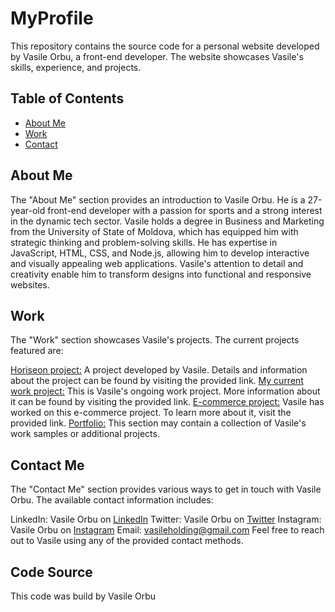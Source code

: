 # MyProfile
This repository contains the source code for a personal website developed by Vasile Orbu, a front-end developer. The website showcases Vasile's skills, experience, and projects.

## Table of Contents
- [About Me](#aboutme)
- [Work](#work)
- [Contact](Me)
## About Me
The "About Me" section provides an introduction to Vasile Orbu. He is a 27-year-old front-end developer with a passion for sports and a strong interest in the dynamic tech sector. Vasile holds a degree in Business and Marketing from the University of State of Moldova, which has equipped him with strategic thinking and problem-solving skills. He has expertise in JavaScript, HTML, CSS, and Node.js, allowing him to develop interactive and visually appealing web applications. Vasile's attention to detail and creativity enable him to transform designs into functional and responsive websites.

## Work
The "Work" section showcases Vasile's projects. The current projects featured are:

[Horiseon project:](https://heisen101.github.io/horiseon-marketing-agency-website/#social-media-marketing) A project developed by Vasile. Details and information about the project can be found by visiting the provided link.
[My current work project:](https://www.amjewelleryuk.com/) This is Vasile's ongoing work project. More information about it can be found by visiting the provided link.
[E-commerce project:](https://whitesparkles.co.uk/) Vasile has worked on this e-commerce project. To learn more about it, visit the provided link.
[Portfolio:]() This section may contain a collection of Vasile's work samples or additional projects.

## Contact Me
The "Contact Me" section provides various ways to get in touch with Vasile Orbu. The available contact information includes:

LinkedIn: Vasile Orbu on [LinkedIn](https://www.linkedin.com/authwall?trk=qf&original_referer=&sessionRedirect=https%3A%2F%2Fwww.linkedin.com%2F)
Twitter: Vasile Orbu on [Twitter](https://twitter.com/i/flow/login?redirect_after_login=%2F)
Instagram: Vasile Orbu on [Instagram](https://www.instagram.com/ky_llinan/)
Email: [vasileholding@gmail.com](https://gmail.com/)
Feel free to reach out to Vasile using any of the provided contact methods.

## Code Source 
 This code was build by Vasile Orbu

